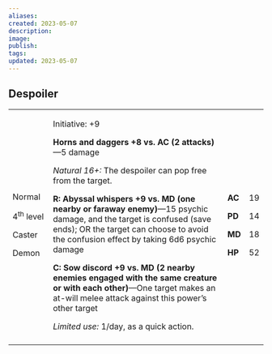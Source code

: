 ```yaml
---
aliases: 
created: 2023-05-07
description: 
image: 
publish: 
tags: 
updated: 2023-05-07
---
```


## Despoiler

<table>
<colgroup>
<col style="width: 16%" />
<col style="width: 72%" />
<col style="width: 5%" />
<col style="width: 5%" />
</colgroup>
<tbody>
<tr class="odd">
<td><p>Normal</p>
<p>4<sup>th</sup> level</p>
<p>Caster</p>
<p>Demon</p></td>
<td><p>Initiative: +9</p>
<p><strong>Horns and daggers +8 vs. AC (2 attacks)</strong>—5 damage</p>
<p><em>Natural 16+:</em> The despoiler can pop free from the target.</p>
<p><strong>R: Abyssal whispers +9 vs. MD (one nearby or faraway
enemy)</strong>—15 psychic damage, and the target is confused (save
ends); OR the target can choose to avoid the confusion effect by taking
6d6 psychic damage</p>
<p><strong>C: Sow discord +9 vs. MD (2 nearby enemies engaged with the
same creature or with each other)</strong>—One target makes an at-will
melee attack against this power’s other target</p>
<p><em>Limited use:</em> 1/day, as a quick action.</p></td>
<td><p><strong>AC</strong></p>
<p><strong>PD</strong></p>
<p><strong>MD</strong></p>
<p><strong>HP</strong></p></td>
<td><p>19</p>
<p>14</p>
<p>18</p>
<p>52</p></td>
</tr>
<tr class="even">
<td></td>
<td></td>
<td></td>
<td></td>
</tr>
</tbody>
</table>

